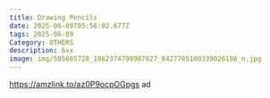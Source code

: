 ```yaml
---
title: Drawing Pencils
date: 2025-06-09T05:56:02.677Z
tags: 2025-06-09
Category: OTHERS
description: 6xx
image: img/505665728_1862374790987627_8427705100339026186_n.jpg
---
```

https://amzlink.to/az0P9ocpOGpgs ad